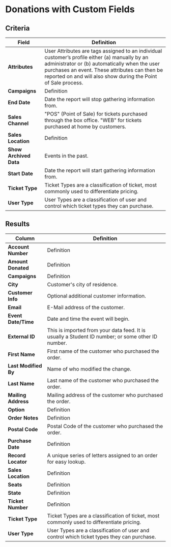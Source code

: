 # Donations with Custom Fields

## Criteria

| **Field** | **Definition** |
| --- | --- |
| **Attributes** | User Attributes are tags assigned to an individual customer’s profile either \(a\) manually by an administrator or \(b\) automatically when the user purchases an event. These attributes can then be reported on and will also show during the Point of Sale process. |
| **Campaigns** | Definition |
| **End Date** | Date the report will stop gathering information from. |
| **Sales Channel** | "POS" (Point of Sale) for tickets purchased through the box office. "WEB" for tickets purchased at home by customers. |
| **Sales Location** | Definition |
| **Show Archived Data** | Events in the past. |
| **Start Date** | Date the report will start gathering information from. |
| **Ticket Type** | Ticket Types are a classification of ticket, most commonly used to differentiate pricing. |
| **User Type** | User Types are a classification of user and control which ticket types they can purchase. |

## Results

| **Column** | **Definition** |
| --- | --- |
| **Account Number** | Definition |
| **Amount Donated** | Definition |
| **Campaigns** | Definition |
| **City** | Customer's city of residence. |
| **Customer Info** | Optional additional customer information. |
| **Email** | E-Mail address of the customer. |
| **Event Date/Time** | Date and time the event will begin. |
| **External ID** | This is imported from your data feed. It is usually a Student ID number; or some other ID number. |
| **First Name** | First name of the customer who purchased the order. |
| **Last Modified By** | Name of who modified the change. |
| **Last Name** | Last name of the customer who purchased the order. |
| **Mailing Address** | Mailing address of the customer who purchased the order. |
| **Option** | Definition |
| **Order Notes** | Definition |
| **Postal Code** | Postal Code of the customer who purchased the order.|
| **Purchase Date** | Definition |
| **Record Locator** | A unique series of letters assigned to an order for easy lookup. |
| **Sales Location** | Definition |
| **Seats** | Definition |
| **State** | Definition |
| **Ticket Number** | Definition |
| **Ticket Type** | Ticket Types are a classification of ticket, most commonly used to differentiate pricing. |
| **User Type** | User Types are a classification of user and control which ticket types they can purchase. |

